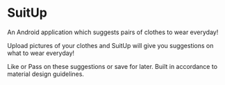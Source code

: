 # SuitUp
An Android application which suggests pairs of clothes to wear everyday!

Upload pictures of your clothes and SuitUp will give you suggestions on what to wear everyday!

Like or Pass on these suggestions or save for later. Built in accordance to material design guidelines.

